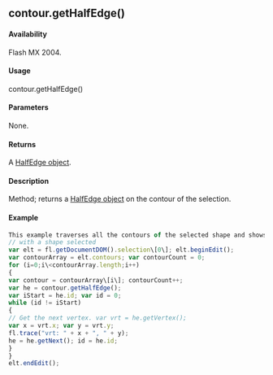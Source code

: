 ## contour.getHalfEdge()

#### Availability

Flash MX 2004.

#### Usage

contour.getHalfEdge()

#### Parameters

None.

#### Returns

A [HalfEdge object](#!wielmic/developers-animatesdk-docs/test/HalfEdge_object/halfEdge_summary.md).

#### Description

Method; returns a [HalfEdge object](#!wielmic/developers-animatesdk-docs/test/HalfEdge_object/halfEdge_summary.md) on the contour of the selection.

#### Example

```javascript
This example traverses all the contours of the selected shape and shows the coordinates of the vertices in the Output panel:
// with a shape selected
var elt = fl.getDocumentDOM().selection\[0\]; elt.beginEdit();
var contourArray = elt.contours; var contourCount = 0;
for (i=0;i\<contourArray.length;i++)
{
var contour = contourArray\[i\]; contourCount++;
var he = contour.getHalfEdge();
var iStart = he.id; var id = 0;
while (id != iStart)
{
// Get the next vertex. var vrt = he.getVertex();
var x = vrt.x; var y = vrt.y;
fl.trace("vrt: " + x + ", " + y);
he = he.getNext(); id = he.id;
}
}
elt.endEdit();

```